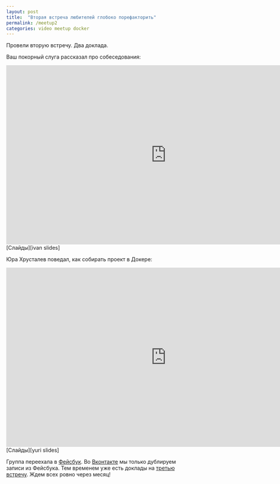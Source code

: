 ```yaml
---
layout: post
title:  "Вторая встреча любителей глобоко порефакторить"
permalink: /meetup2
categories: video meetup docker
---
```


Провели вторую встречу. Два доклада.

Ваш покорный слуга рассказал про собеседования:

<iframe width="854" height="480"
src="https://www.youtube.com/embed/yrjADUhz9cQ" frameborder="0"
allowfullscreen></iframe>
[Слайды][ivan slides]

Юра Хрусталев поведал, как собирать проект в Докере:

<iframe width="854" height="480"
src="https://www.youtube.com/embed/OwzaDJmJ8-o" frameborder="0"
allowfullscreen></iframe>
[Слайды][yuri slides]

Группа переехала в [Фейсбук][fburl]. Во [Вконтакте][vkurl] мы только
дублируем записи из Фейсбука. Тем временем уже есть доклады на
[третью встречу][fbevent3]. Ждем всех ровно через месяц!

[ivan slides]: /talks/interview.html
[yuri slides]: http://www.slideshare.net/IvanGrishaev/ci-docker
[fburl]: https://www.facebook.com/groups/deeprefactoring/
[vkurl]: https://vk.com/deeprefactoring
[fbevent3]: https://www.facebook.com/events/1690652631190039/
